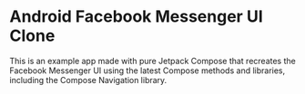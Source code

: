 # Android Facebook Messenger UI Clone

This is an example app made with pure Jetpack Compose that recreates the Facebook Messenger UI using the latest Compose methods and libraries, including the Compose Navigation library.